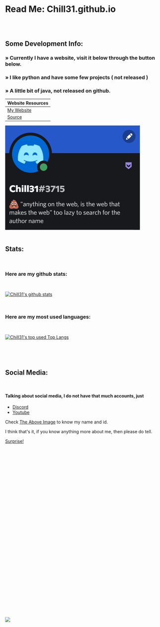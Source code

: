 # Read Me: Chill31.github.io

<br>
<br>

## Some Development Info:

### » Currently I have a website, visit it below through the button below.
### » I like python and have some few projects ( not released )
### » A little bit of java, not released on github.
| Website Resources |
| --- |
| [My Website](https://chill31.github.io) |
| [Source](https://github.com/chill31/chill31.github.io) |

<img src="https://github.com/chill31/chill31/blob/main/Screenshot%202022-04-13%20203337.png" id="discord-profile">

<br>
<br>

## Stats:

<br>

### Here are my github stats:

<br>

[![Chill31's github stats](https://github-readme-stats.vercel.app/api?username=chill31&show_icons=true&hide_border&icon_color=2293fa1&theme=react&border_radius=5&bg_color=45,2293fa,000,222,222,111,2293fa&custom_title=My%20Github%20Stats)](#)

<br>

### Here are my most used languages:

<br>

[![Chill31's top used Top Langs](https://github-readme-stats.vercel.app/api/top-langs/?username=chill31&layout=compact&custom_title=Languages%20I%20Use)](#)

## 

<br>
<br>

## Social Media:

<br>

#### Talking about social media, I do not have that much accounts, just

<ul>
  <li><a href="https://discord.com/">Discord</a></li>
  <li><a href="https://www.youtube.com/channel/UCtH_hO_5HDAni7FC_x-hxDA">Youtube</a></li>
</ul>

Check <a href="#discord-profile">The Above Image</a> to know my name and id.

I think that's it, if you know anything more about me, then please do tell.

<a href="#surprise">Surprise!</a>

<br>
<br>
<br>
<br>
<br>
<br>
<br>
<br>
<br>
<br>
<br>
<br>
<br>
<br>
<br>
<br>
<br>
<br>
<br>
<br>
<br>
<br>
<br>
<br>
<br>
<br>
<br>
<br>
<br>
<br>
<br>
<br>

<img src="https://chill31.github.io/assets/img/deadserver.gif" class="dead" id="surprise">
